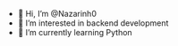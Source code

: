- 👋 Hi, I’m @Nazarinh0
- 👀 I’m interested in backend development
- 🌱 I’m currently learning Python


<!---
Nazarinh0/Nazarinh0 is a ✨ special ✨ repository because its `README.md` (this file) appears on your GitHub profile.
You can click the Preview link to take a look at your changes.
--->
